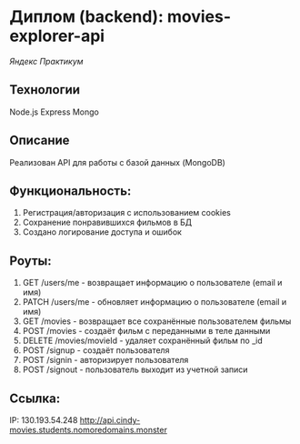 # Диплом (backend): movies-explorer-api
*Яндекс Практикум*

## Технологии
Node.js Express Mongo

## Описание
Реализован API для работы с базой данных (MongoDB)

## Функциональность:
1. Регистрация/авторизация с использованием cookies
2. Сохранение понравившихся фильмов в БД
3. Создано логирование доступа и ошибок

## Роуты:
1. GET /users/me - возвращает информацию о пользователе (email и имя)
2. PATCH /users/me - обновляет информацию о пользователе (email и имя)
3. GET /movies - возвращает все сохранённые пользователем фильмы
4. POST /movies - создаёт фильм с переданными в теле данными
5. DELETE /movies/movieId - удаляет сохранённый фильм по _id
6. POST /signup - создаёт пользователя
7. POST /signin - авторизирует пользователя
8. POST /signout - пользователь выходит из учетной записи

## Ссылка:
IP: 130.193.54.248
http://api.cindy-movies.students.nomoredomains.monster
